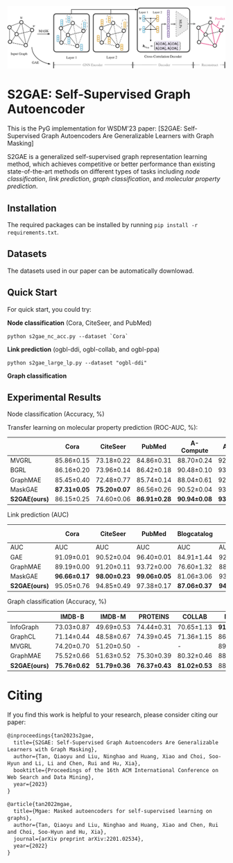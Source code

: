<p>
	<img src="imgs/s2gae_figure_wsdm.pdf" width="1000">
	<br />

</p>

<h1> S2GAE: Self-Supervised Graph Autoencoder </h1>

This is the PyG implementation for WSDM'23 paper: [S2GAE: Self-Supervised Graph Autoencoders Are Generalizable Learners with Graph Masking]

S2GAE is a generalized self-supervised graph representation learning method, which achieves competitive or better performance than existing state-of-the-art methods on different types of tasks including *node classification*, *link prediction*, *graph classification*, and *molecular property prediction*.

<h2>Installation</h2>

The required packages can be installed by running `pip install -r requirements.txt`.
<h2>Datasets</h2>
The datasets used in our paper can be automatically downlowad. 

<h2>Quick Start</h2>
For quick start, you could try:

**Node classification** (Cora, CiteSeer, and PubMed)

```
python s2gae_nc_acc.py --dataset `Cora`
```

**Link prediction** (ogbl-ddi, ogbl-collab, and ogbl-ppa)
```
python s2gae_large_lp.py --dataset "ogbl-ddi" 
```

**Graph classification**


<h2> Experimental Results</h2>

Node classification (Accuracy, %)

Transfer learning on molecular property prediction (ROC-AUC, %): 

|                    | Cora         | CiteSeer         | PubMed         | A-Compute      | A-Photo        | Coauthor-CS    | Coauthor-Physics| ogbn-arxiv     | ogbn-proteins|
| ------------------ | ------------ | ------------     | ------------   | ------------   | ------------   | ------------   | ------------    | ------------   | -------- |
| MVGRL              | 85.86±0.15     | 73.18±0.22     | 84.86±0.31     | 88.70±0.24     | 92.15±0.20     | 92.87±0.13     | 95.35±0.08      | 68.33±0.31     | -     |
| BGRL               | 86.16±0.20     | 73.96±0.14     | 86.42±0.18     | 90.48±0.10     | 93.22±0.15     | 93.35±0.06     | **96.16±0.09**  | 71.77±0.19     | _     |
| GraphMAE           | 85.45±0.40     | 72.48±0.77     | 85.74±0.14     | 88.04±0.61     | 92.73±0.17     | **93.47±0.04** | 96.13±0.03      | 71.86±0.00     | 60.99±0.21 |
| MaskGAE            | **87.31±0.05** | **75.20±0.07** | 86.56±0.26     | 90.52±0.04     | 93.33±0.14     | 92.31±0.05     | 95.79±0.02      | 70.99±0.12     | 61.23±0.19 |
| **S2GAE(ours)**    | 86.15±0.25     | 74.60±0.06     | **86.91±0.28** | **90.94±0.08** | **93.61±0.10** | 91.70±0.08     | 95.82±0.03      | **72.02±0.05** | **63.33±0.12**|


Link prediction (AUC)

|                    | Cora           | CiteSeer       | PubMed         | Blogcatalog    | Flickr         | Ogbl-ddi       | Ogbl-collab    | Ogbl-ppa       |
| ------------------ | -------------- | -------------- | -------------- | -------------- | -------------- | -------------- | -------------- | -------------- |
| AUC                |      AUC       |  AUC           |   AUC          |   AUC          |   AUC          |  Hits@20       |   Hits@50      | Hits@10        |
| GAE                | 91.09±0.01     | 90.52±0.04     | 96.40±0.01     | 84.91±1.44     | 92.50±0.40     | 37.07±5.07     | 44.75±1.07     | 2.52±0.47      | 
| GraphMAE           | 89.19±0.00     | 91.20±0.11     | 93.72±0.00     | 76.60±1.32     | 88.69±0.04     | -              | 22.79±1.62     | 0.18±0.28      |
| MaskGAE            | **96.66±0.17** | **98.00±0.23** | **99.06±0.05** | 81.06±3.06     | 93.60±0.14     | 16.25±1.60     | 32.47±0.59     | 0.23±0.04      |
| **S2GAE(ours)**    | 95.05±0.76     | 94.85±0.49     | 97.38±0.17     | **87.06±0.37** | **94.38±0.02** | **65.91±3.50** | **54.74±1.06** | **3.98±1.33**  |

Graph classification (Accuracy, %)

|                    | IMDB-B         | IMDB-M         | PROTEINS       | COLLAB         | MUTAG          | REDDIT-B       | NCI1           |
| ------------------ | -------------- | -------------- | -------------- | -------------- | -------------- | -------------- | -------------- |
| InfoGraph          | 73.03±0.87     | 49.69±0.53     | 74.44±0.31     | 70.65±1.13     | **91.20±1.30** | -              | 76.20±1.06     |
| GraphCL            | 71.14±0.44     | 48.58±0.67     | 74.39±0.45     | 71.36±1.15     | 86.80±1.34     | **89.53±0.84** | 77.87±0.41     |
| MVGRL              | 74.20±0.70     | 51.20±0.50     | -              | -              | 89.70±1.10     | 84.50±0.60     | -              |
| GraphMAE           | 75.52±0.66     | 51.63±0.52     | 75.30±0.39     | 80.32±0.46     | 88.19±1.26     | 88.01±0.19     | 80.40±0.30 |
| **S2GAE(ours)**    | **75.76±0.62** | **51.79±0.36** | **76.37±0.43** | **81.02±0.53** | 88.26±0.76     | 87.83±0.27     | **80.80±0.24** |


<h1>Citing</h1>

If you find this work is helpful to your research, please consider citing our paper:

```
@inproceedings{tan2023s2gae,
  title={S2GAE: Self-Supervised Graph Autoencoders Are Generalizable Learners with Graph Masking},
  author={Tan, Qiaoyu and Liu, Ninghao and Huang, Xiao and Choi, Soo-Hyun and Li, Li and Chen, Rui and Hu, Xia},
  booktitle={Proceedings of the 16th ACM International Conference on Web Search and Data Mining},
  year={2023}
}
```

```
@article{tan2022mgae,
  title={Mgae: Masked autoencoders for self-supervised learning on graphs},
  author={Tan, Qiaoyu and Liu, Ninghao and Huang, Xiao and Chen, Rui and Choi, Soo-Hyun and Hu, Xia},
  journal={arXiv preprint arXiv:2201.02534},
  year={2022}
}

```